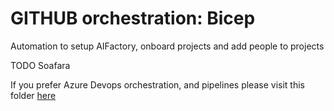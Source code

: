 # GITHUB orchestration: Bicep
Automation to setup AIFactory, onboard projects and add people to projects

TODO Soafara

If you prefer Azure Devops orchestration, and pipelines please visit this folder [here](../azure-devops/readme.md)